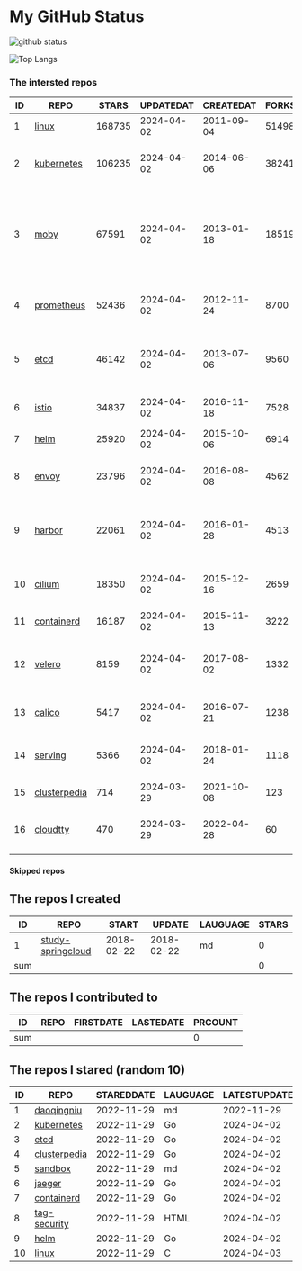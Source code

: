 # My GitHub Status

<img src="https://github-readme-stats-1.yihong0618.vercel.app/api?username=daoqingniu&show_icons=true&&&hide_title=true&count_private=true" alt="github status" />

![Top Langs](https://github-readme-stats-1.yihong0618.vercel.app/api/top-langs/?username=daoqingniu&layout=compact)

<!--START_SECTION:github_repos-->
### The intersted repos
| ID |                              REPO                               | STARS  | UPDATEDAT  | CREATEDAT  | FORKSCOUNT |                                                DESCRIPTIONS                                                |
|----|-----------------------------------------------------------------|--------|------------|------------|------------|------------------------------------------------------------------------------------------------------------|
|  1 | [linux](https://github.com/torvalds/linux)                      | 168735 | 2024-04-02 | 2011-09-04 |      51498 | Linux kernel source tree                                                                                   |
|  2 | [kubernetes](https://github.com/kubernetes/kubernetes)          | 106235 | 2024-04-02 | 2014-06-06 |      38241 | Production-Grade Container Scheduling and Management                                                       |
|  3 | [moby](https://github.com/moby/moby)                            |  67591 | 2024-04-02 | 2013-01-18 |      18519 | The Moby Project - a collaborative project for the container ecosystem to assemble container-based systems |
|  4 | [prometheus](https://github.com/prometheus/prometheus)          |  52436 | 2024-04-02 | 2012-11-24 |       8700 | The Prometheus monitoring system and time series database.                                                 |
|  5 | [etcd](https://github.com/etcd-io/etcd)                         |  46142 | 2024-04-02 | 2013-07-06 |       9560 | Distributed reliable key-value store for the most critical data of a distributed system                    |
|  6 | [istio](https://github.com/istio/istio)                         |  34837 | 2024-04-02 | 2016-11-18 |       7528 | Connect, secure, control, and observe services.                                                            |
|  7 | [helm](https://github.com/helm/helm)                            |  25920 | 2024-04-02 | 2015-10-06 |       6914 | The Kubernetes Package Manager                                                                             |
|  8 | [envoy](https://github.com/envoyproxy/envoy)                    |  23796 | 2024-04-02 | 2016-08-08 |       4562 | Cloud-native high-performance edge/middle/service proxy                                                    |
|  9 | [harbor](https://github.com/goharbor/harbor)                    |  22061 | 2024-04-02 | 2016-01-28 |       4513 | An open source trusted cloud native registry project that stores, signs, and scans content.                |
| 10 | [cilium](https://github.com/cilium/cilium)                      |  18350 | 2024-04-02 | 2015-12-16 |       2659 | eBPF-based Networking, Security, and Observability                                                         |
| 11 | [containerd](https://github.com/containerd/containerd)          |  16187 | 2024-04-02 | 2015-11-13 |       3222 | An open and reliable container runtime                                                                     |
| 12 | [velero](https://github.com/vmware-tanzu/velero)                |   8159 | 2024-04-02 | 2017-08-02 |       1332 | Backup and migrate Kubernetes applications and their persistent volumes                                    |
| 13 | [calico](https://github.com/projectcalico/calico)               |   5417 | 2024-04-02 | 2016-07-21 |       1238 | Cloud native networking and network security                                                               |
| 14 | [serving](https://github.com/knative/serving)                   |   5366 | 2024-04-02 | 2018-01-24 |       1118 | Kubernetes-based, scale-to-zero, request-driven compute                                                    |
| 15 | [clusterpedia](https://github.com/clusterpedia-io/clusterpedia) |    714 | 2024-03-29 | 2021-10-08 |        123 | The Encyclopedia of Kubernetes clusters                                                                    |
| 16 | [cloudtty](https://github.com/cloudtty/cloudtty)                |    470 | 2024-03-29 | 2022-04-28 |         60 | A Friendly Kubernetes CloudShell (Web Terminal) !                                                          |



#### Skipped repos
<!--END_SECTION:github_repos-->

<!--START_SECTION:my_github-->
## The repos I created
| ID  |                                 REPO                                 |   START    |   UPDATE   | LAUGUAGE | STARS |
|-----|----------------------------------------------------------------------|------------|------------|----------|-------|
|   1 | [study-springcloud](https://github.com/daoqingniu/study-springcloud) | 2018-02-22 | 2018-02-22 | md       |     0 |
| sum |                                                                      |            |            |          |     0 |

## The repos I contributed to
| ID  | REPO | FIRSTDATE | LASTEDATE | PRCOUNT |
|-----|------|-----------|-----------|---------|
| sum |      |           |           |       0 |

## The repos I stared (random 10)
| ID |                              REPO                               | STAREDDATE | LAUGUAGE | LATESTUPDATE |
|----|-----------------------------------------------------------------|------------|----------|--------------|
|  1 | [daoqingniu](https://github.com/daoqingniu/daoqingniu)          | 2022-11-29 | md       | 2022-11-29   |
|  2 | [kubernetes](https://github.com/kubernetes/kubernetes)          | 2022-11-29 | Go       | 2024-04-02   |
|  3 | [etcd](https://github.com/etcd-io/etcd)                         | 2022-11-29 | Go       | 2024-04-02   |
|  4 | [clusterpedia](https://github.com/clusterpedia-io/clusterpedia) | 2022-11-29 | Go       | 2024-04-02   |
|  5 | [sandbox](https://github.com/cncf/sandbox)                      | 2022-11-29 | md       | 2024-04-02   |
|  6 | [jaeger](https://github.com/jaegertracing/jaeger)               | 2022-11-29 | Go       | 2024-04-02   |
|  7 | [containerd](https://github.com/containerd/containerd)          | 2022-11-29 | Go       | 2024-04-02   |
|  8 | [tag-security](https://github.com/cncf/tag-security)            | 2022-11-29 | HTML     | 2024-04-02   |
|  9 | [helm](https://github.com/helm/helm)                            | 2022-11-29 | Go       | 2024-04-02   |
| 10 | [linux](https://github.com/torvalds/linux)                      | 2022-11-29 | C        | 2024-04-03   |

<!--END_SECTION:my_github-->

